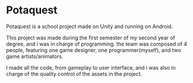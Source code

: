 # Potaquest
Potaquest is a school project made on Unity and running on Android.

This project was made during the first semester of my second year of degree, and i was in charge of programming.
the team was composed of 4 people, featuring one game designer, one programmer(myself), and two game artists/animators.

I made all the code, from gameplay to user interface, and i was also in charge of the quality control of the assets in the project.
